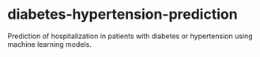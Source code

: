 # diabetes-hypertension-prediction
Prediction of hospitalization in patients with diabetes or hypertension using machine learning models.
